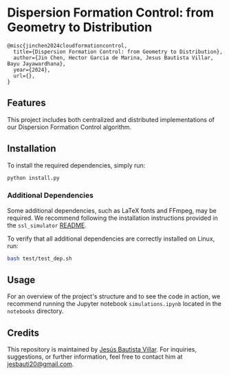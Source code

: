 # Dispersion Formation Control: from Geometry to Distribution

    @misc{jinchen2024cloudformationcontrol,
      title={Dispersion Formation Control: from Geometry to Distribution}, 
      author={Jin Chen, Hector Garcia de Marina, Jesus Bautista Villar, Bayu Jayawardhana},
      year={2024},
      url={}, 
    }

## Features
This project includes both centralized and distributed implementations of our Dispersion Formation Control algorithm.

## Installation

To install the required dependencies, simply run:

```bash
python install.py
```
### Additional Dependencies
Some additional dependencies, such as LaTeX fonts and FFmpeg, may be required. We recommend following the installation instructions provided in the ```ssl_simulator``` [README](https://github.com/Swarm-Systems-Lab/ssl_simulator/blob/master/README.md). 

To verify that all additional dependencies are correctly installed on Linux, run:
```bash
bash test/test_dep.sh
```

## Usage

For an overview of the project's structure and to see the code in action, we recommend running the Jupyter notebook `simulations.ipynb` located in the `notebooks` directory.

## Credits

This repository is maintained by [Jesús Bautista Villar](https://sites.google.com/view/jbautista-research). For inquiries, suggestions, or further information, feel free to contact him at <jesbauti20@gmail.com>.
